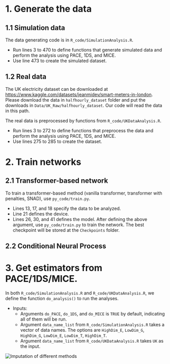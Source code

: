 # 1. Generate the data
## 1.1 Simulation data
The data generating code is in `R_code/SimulationAnalysis.R`. 
* Run lines 3 to 470 to define functions that generate simulated data and perform the analysis using PACE, 1DS, and MICE. 
* Use line 473 to create the simulated dataset.

## 1.2 Real data
The UK electricity dataset can be downloaded at https://www.kaggle.com/datasets/jeanmidev/smart-meters-in-london. Please download the data in `halfhourly_dataset` folder and put the downloads in `Data/UK_Raw/halfhourly_dataset`. Our code will read the data in this path.

The real data is preprocessed by functions from `R_code/UKDataAnalysis.R`. 
* Run lines 3 to 272 to define functions that preprocess the data and perform the analysis using PACE, 1DS, and MICE. 
* Use lines 275 to 285 to create the dataset.

# 2. Train networks
## 2.1 Transformer-based network
To train a transformer-based method (vanilla transformer, transformer with penalties, SNAD), use `py_code/train.py`.
* Lines 13, 17, and 18 specify the data to be analyzed.
* Line 21 defines the device.
* Lines 26, 30, and 41 defines the model.
After defining the above argument, use `py_code/train.py` to train the network. The best checkpoint will be stored at the `Checkpoints` folder.

## 2.2 Conditional Neural Process

# 3. Get estimators from PACE/1DS/MICE.
In both `R_code/SimulationAnalysis.R` and `R_code/UKDataAnalysis.R`, we define the function `do_analysis()` to run the analyses.
- Inputs:
  * Arguments `do_PACE`, `do_1DS`, and `do_MICE` is `TRUE` by default, indicating all of them will be run.
  * Argument `data_name_list` from `R_code/SimulationAnalysis.R` takes a vector of data names. The options are `HighDim_E`, `LowDim_G`, `HighDim_G`, `LowDim_E`, `LowDim_T`, `HighDim_T`.
  * Argument `data_name_list` from `R_code/UKDataAnalysis.R` takes `UK` as the input.

![Imputation of different methods](https://github.com/eric40065/FunctionalTransformer/blob/main/Rplot.png)


